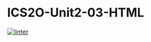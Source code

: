 # ICS2O-Unit2-03-HTML
 [![linter](https://github.com/Aidan-Vezina/ICS2O-Unit2-03-HTML/workflows/linter/badge.svg)](https://github.com/marketplace/actions/super-linter)   
